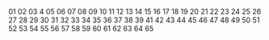 01
02
03
4
05
06 
07 
08 
09 
10 
11 
12 
13 
14
15 
16 
17 
18 
19
20 
21 
22
23
24
25
26 
27 
28
29
30
31
32
33
34
35
36
37
38
39
41
42
43
44
45
46
47
48
49
50
51
52
53
54
55
56
57
58
59
60
61
62
63
64
65

